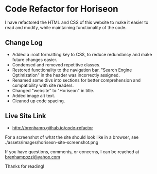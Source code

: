 # Code Refactor for Horiseon

I have refactored the HTML and CSS of this website to make it easier to read and modify, while maintaining functionality of the code.

## Change Log

* Added a :root formatting key to CSS, to reduce redundancy and make future changes easier.
* Condensed and removed repetitive classes.
* Restored functionality to the navigation bar. "Search Engine Optimization" in the header was incorrectly assigned.
* Renamed some divs into sections for better comprehension and compatibility with site readers.
* Changed "website" to "Horiseon" in title.
* Added image alt text.
* Cleaned up code spacing.

## Live Site Link
 
 * http://brenhamp.github.io/code-refactor

For a screenshot of what the site should look like in a browser, see ./assets/images/horiseon-site-screenshot.png

If you have questions, comments, or concerns, I can be reached at brenhampozzi@yahoo.com

Thanks for reading!
